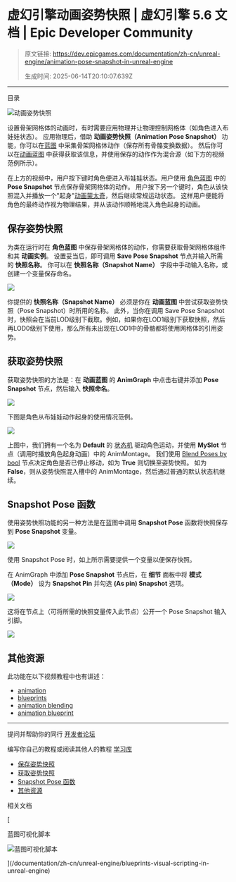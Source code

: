 # 虚幻引擎动画姿势快照 | 虚幻引擎 5.6 文档 | Epic Developer Community

> 原文链接: https://dev.epicgames.com/documentation/zh-cn/unreal-engine/animation-pose-snapshot-in-unreal-engine
> 
> 生成时间: 2025-06-14T20:10:07.639Z

---

目录

![动画姿势快照](https://dev.epicgames.com/community/api/documentation/image/81bed8b1-1283-4e43-927d-7b0e385e70db?resizing_type=fill&width=1920&height=335)

设置骨架网格体的动画时，有时需要应用物理并让物理控制网格体（如角色进入布娃娃状态）。 应用物理后，借助 **动画姿势快照（Animation Pose Snapshot）** 功能，你可以在[蓝图](/documentation/zh-cn/unreal-engine/blueprints-visual-scripting-in-unreal-engine) 中采集骨架网格体动作（保存所有骨骼变换数据）。 然后你可以在[动画蓝图](/documentation/zh-cn/unreal-engine/animation-blueprints-in-unreal-engine) 中获得获取该信息，并使用保存的动作作为混合源（如下方的视频范例所示）。

在上方的视频中，用户按下键时角色便进入布娃娃状态。用户使用 [角色蓝图](/documentation/zh-cn/unreal-engine/blueprint-class-assets-in-unreal-engine) 中的 **Pose Snapshot** 节点保存骨架网格体的动作。 用户按下另一个键时，角色从该快照混入并播放一个"起身"[动画蒙太奇](/documentation/zh-cn/unreal-engine/animation-montage-in-unreal-engine)，然后继续常规运动状态。 这样用户便能将角色的最终动作视为物理结果，并从该动作顺畅地混入角色起身的动画。

## 保存姿势快照

为类在运行时在 **角色蓝图** 中保存骨架网格体的动作，你需要获取骨架网格体组件和其 **动画实例**。 设置妥当后，即可调用 **Save Pose Snapshot** 节点并输入所需的 **快照名称**。 你可以在 **快照名称（Snapshot Name）** 字段中手动输入名称，或创建一个变量保存命名。

![](https://d1iv7db44yhgxn.cloudfront.net/documentation/images/be813f09-cafc-4946-bf16-0e9067a91a64/posesnapshotblueprint.png)

你提供的 **快照名称（Snapshot Name）** 必须是你在 **动画蓝图** 中尝试获取姿势快照（Pose Snapshot）时所用的名称。 此外，当你在调用 Save Pose Snapshot 时，快照会在当前LOD级别下截取。例如，如果你在LOD1级别下获取快照，然后再LOD0级别下使用，那么所有未出现在LOD1中的骨骼都将使用网格体的引用姿势。

## 获取姿势快照

获取姿势快照的方法是：在 **动画蓝图** 的 **AnimGraph** 中点击右键并添加 **Pose Snapshot** 节点，然后输入 **快照命名**。

![](https://d1iv7db44yhgxn.cloudfront.net/documentation/images/0cd22464-1406-4665-ab20-1e00ddeacbfd/posesnapshotanimbpnode.png)

下图是角色从布娃娃动作起身的使用情况范例。

![](https://d1iv7db44yhgxn.cloudfront.net/documentation/images/478744f9-7581-4f1f-807c-1f6d83f59838/posesnapshotanimbp.png)

上图中，我们拥有一个名为 **Default** 的 [状态机](/documentation/zh-cn/unreal-engine/state-machines-in-unreal-engine) 驱动角色运动，并使用 **MySlot** 节点（调用时播放角色起身动画）中的 AnimMontage。 我们使用 [Blend Poses by bool](/documentation/zh-cn/unreal-engine/animation-blueprint-blend-nodes-in-unreal-engine#blendposesbybool) 节点决定角色是否已停止移动，如为 **True** 则切换至姿势快照。 如为 **False**，则从姿势快照混入槽中的 AnimMontage，然后通过普通的默认状态机继续。

## Snapshot Pose 函数

使用姿势快照功能的另一种方法是在蓝图中调用 **Snapshot Pose** 函数将快照保存到 **Pose Snapshot** 变量。

![](https://d1iv7db44yhgxn.cloudfront.net/documentation/images/c23c1147-f160-49ce-94ab-23f050ccb340/snapshotpose.png)

使用 Snapshot Pose 时，如上所示需要提供一个变量以便保存快照。

在 AnimGraph 中添加 **Pose Snapshot** 节点后，在 **细节** 面板中将 **模式（Mode）** 设为 **Snapshot Pin** 并勾选 **(As pin) Snapshot** 选项。

![](https://d1iv7db44yhgxn.cloudfront.net/documentation/images/2035e752-1678-423f-b25e-a78d080e4f61/posesnapshotdetails.png)

这将在节点上（可将所需的快照变量传入此节点）公开一个 Pose Snapshot 输入引脚。

![](https://d1iv7db44yhgxn.cloudfront.net/documentation/images/b7359ad7-5f4a-478c-bc92-01166de007b9/snapshotposeanimgraph.png)

## 其他资源

此功能在以下视频教程中也有讲述：

-   [animation](https://dev.epicgames.com/community/search?query=animation)
-   [blueprints](https://dev.epicgames.com/community/search?query=blueprints)
-   [animation blending](https://dev.epicgames.com/community/search?query=animation%20blending)
-   [animation blueprint](https://dev.epicgames.com/community/search?query=animation%20blueprint)

* * *

提问并帮助你的同行 [开发者论坛](https://forums.unrealengine.com/categories?tag=unreal-engine)

编写你自己的教程或阅读其他人的教程 [学习库](https://dev.epicgames.com/community/unreal-engine/learning)

-   [保存姿势快照](/documentation/zh-cn/unreal-engine/animation-pose-snapshot-in-unreal-engine#%E4%BF%9D%E5%AD%98%E5%A7%BF%E5%8A%BF%E5%BF%AB%E7%85%A7)
-   [获取姿势快照](/documentation/zh-cn/unreal-engine/animation-pose-snapshot-in-unreal-engine#%E8%8E%B7%E5%8F%96%E5%A7%BF%E5%8A%BF%E5%BF%AB%E7%85%A7)
-   [Snapshot Pose 函数](/documentation/zh-cn/unreal-engine/animation-pose-snapshot-in-unreal-engine#snapshotpose%E5%87%BD%E6%95%B0)
-   [其他资源](/documentation/zh-cn/unreal-engine/animation-pose-snapshot-in-unreal-engine#%E5%85%B6%E4%BB%96%E8%B5%84%E6%BA%90)

相关文档

[

蓝图可视化脚本

![蓝图可视化脚本](https://dev.epicgames.com/community/api/documentation/image/a7cce2f7-f09a-4340-b3f4-2a5d4823bc46?resizing_type=fit&width=160&height=92)

](/documentation/zh-cn/unreal-engine/blueprints-visual-scripting-in-unreal-engine)